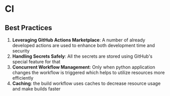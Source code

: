 # CI

## Best Practices

1. **Leveraging GitHub Actions Marketplace**: A number of already developed
   actions are used to enhance both development time and security
2. **Handling Secrets Safely**: All the secrets are stored using GitHub's
   special feature for that
3. **Concurrent Workflow Management**: Only when python application changes the
   workflow is triggered which helps to utilize resources more efficiently
4. **Caching**: the build workflow uses caches to decrease resource usage and
   make builds faster
